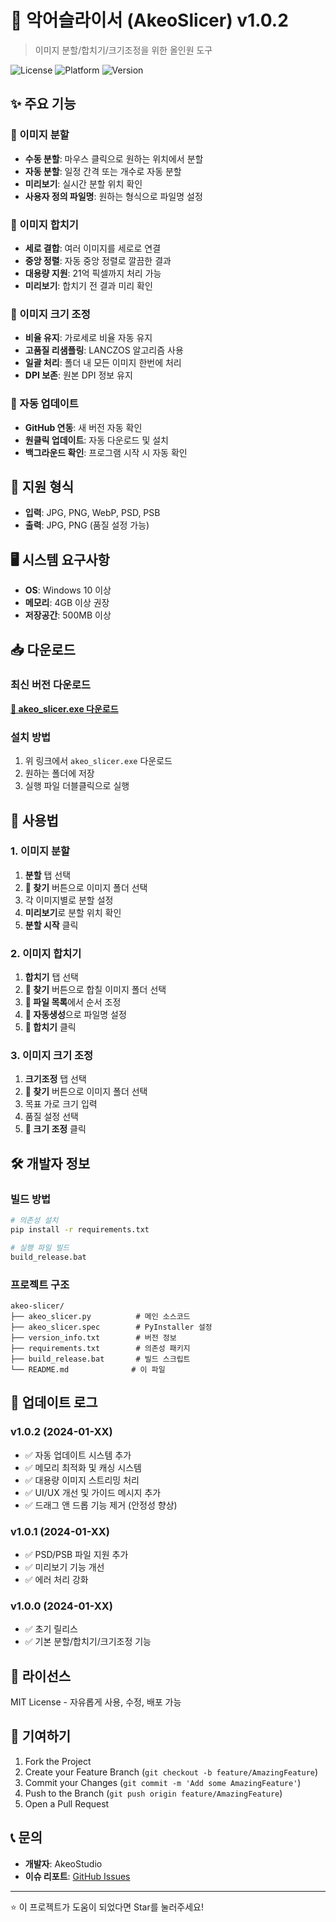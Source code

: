 # 🐊 악어슬라이서 (AkeoSlicer) v1.0.2

> 이미지 분할/합치기/크기조정을 위한 올인원 도구

![License](https://img.shields.io/badge/license-MIT-blue.svg)
![Platform](https://img.shields.io/badge/platform-Windows-lightgrey.svg)
![Version](https://img.shields.io/badge/version-1.0.2-green.svg)

## ✨ 주요 기능

### 🔪 이미지 분할
- **수동 분할**: 마우스 클릭으로 원하는 위치에서 분할
- **자동 분할**: 일정 간격 또는 개수로 자동 분할
- **미리보기**: 실시간 분할 위치 확인
- **사용자 정의 파일명**: 원하는 형식으로 파일명 설정

### 🔄 이미지 합치기
- **세로 결합**: 여러 이미지를 세로로 연결
- **중앙 정렬**: 자동 중앙 정렬로 깔끔한 결과
- **대용량 지원**: 21억 픽셀까지 처리 가능
- **미리보기**: 합치기 전 결과 미리 확인

### 📏 이미지 크기 조정
- **비율 유지**: 가로세로 비율 자동 유지
- **고품질 리샘플링**: LANCZOS 알고리즘 사용
- **일괄 처리**: 폴더 내 모든 이미지 한번에 처리
- **DPI 보존**: 원본 DPI 정보 유지

### 🚀 자동 업데이트
- **GitHub 연동**: 새 버전 자동 확인
- **원클릭 업데이트**: 자동 다운로드 및 설치
- **백그라운드 확인**: 프로그램 시작 시 자동 확인

## 📁 지원 형식

- **입력**: JPG, PNG, WebP, PSD, PSB
- **출력**: JPG, PNG (품질 설정 가능)

## 🖥️ 시스템 요구사항

- **OS**: Windows 10 이상
- **메모리**: 4GB 이상 권장
- **저장공간**: 500MB 이상

## 📥 다운로드

### 최신 버전 다운로드
[**🔽 akeo_slicer.exe 다운로드**]([https://api.github.com/repos/kimyoup/akeo-slicer/releases/latest])

### 설치 방법
1. 위 링크에서 `akeo_slicer.exe` 다운로드
2. 원하는 폴더에 저장
3. 실행 파일 더블클릭으로 실행

## 🚀 사용법

### 1. 이미지 분할
1. **분할** 탭 선택
2. **📂 찾기** 버튼으로 이미지 폴더 선택
3. 각 이미지별로 분할 설정
4. **미리보기**로 분할 위치 확인
5. **분할 시작** 클릭

### 2. 이미지 합치기
1. **합치기** 탭 선택
2. **📂 찾기** 버튼으로 합칠 이미지 폴더 선택
3. **📄 파일 목록**에서 순서 조정
4. **🎯 자동생성**으로 파일명 설정
5. **🔄 합치기** 클릭

### 3. 이미지 크기 조정
1. **크기조정** 탭 선택
2. **📂 찾기** 버튼으로 이미지 폴더 선택
3. 목표 가로 크기 입력
4. 품질 설정 선택
5. **📏 크기 조정** 클릭

## 🛠️ 개발자 정보

### 빌드 방법
```bash
# 의존성 설치
pip install -r requirements.txt

# 실행 파일 빌드
build_release.bat
```

### 프로젝트 구조
```
akeo-slicer/
├── akeo_slicer.py          # 메인 소스코드
├── akeo_slicer.spec        # PyInstaller 설정
├── version_info.txt        # 버전 정보
├── requirements.txt        # 의존성 패키지
├── build_release.bat       # 빌드 스크립트
└── README.md              # 이 파일
```

## 📝 업데이트 로그

### v1.0.2 (2024-01-XX)
- ✅ 자동 업데이트 시스템 추가
- ✅ 메모리 최적화 및 캐싱 시스템
- ✅ 대용량 이미지 스트리밍 처리
- ✅ UI/UX 개선 및 가이드 메시지 추가
- ✅ 드래그 앤 드롭 기능 제거 (안정성 향상)

### v1.0.1 (2024-01-XX)
- ✅ PSD/PSB 파일 지원 추가
- ✅ 미리보기 기능 개선
- ✅ 에러 처리 강화

### v1.0.0 (2024-01-XX)
- ✅ 초기 릴리스
- ✅ 기본 분할/합치기/크기조정 기능

## 📄 라이선스

MIT License - 자유롭게 사용, 수정, 배포 가능

## 🤝 기여하기

1. Fork the Project
2. Create your Feature Branch (`git checkout -b feature/AmazingFeature`)
3. Commit your Changes (`git commit -m 'Add some AmazingFeature'`)
4. Push to the Branch (`git push origin feature/AmazingFeature`)
5. Open a Pull Request

## 📞 문의

- **개발자**: AkeoStudio
- **이슈 리포트**: [GitHub Issues](https://github.com/kimyoup/akeo-slicer/issues)

---

⭐ 이 프로젝트가 도움이 되었다면 Star를 눌러주세요! 
